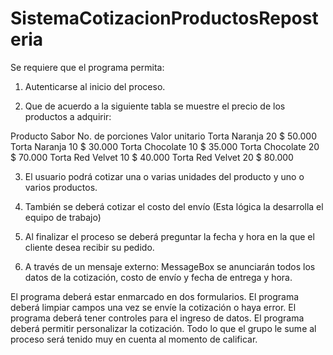 # SistemaCotizacionProductosReposteria

Se requiere que el programa permita:

1. Autenticarse al inicio del proceso.

2. Que de acuerdo a la siguiente tabla se muestre el precio de los productos a adquirir:

Producto  Sabor	      No. de porciones	 Valor unitario
Torta	 	  Naranja		        20			      $ 50.000
Torta	 	  Naranja		        10			      $ 30.000
Torta	 	  Chocolate		      10			      $ 35.000
Torta	 	  Chocolate		      20			      $ 70.000
Torta	 	  Red Velvet	      10			      $ 40.000
Torta	 	  Red Velvet	      20			      $ 80.000


3. El usuario podrá cotizar una o varias unidades del producto y uno o varios productos.

4. También se deberá cotizar el costo del envío (Esta lógica la desarrolla el equipo de trabajo)

5. Al finalizar el proceso se deberá preguntar la fecha y hora en la que el cliente desea recibir su pedido.

6. A través de un mensaje externo: MessageBox se anunciarán todos los datos de la cotización, costo de envío y fecha de entrega y hora.



El programa deberá estar enmarcado en dos formularios.
El programa deberá limpiar campos una vez se envíe la cotización o haya error.
El programa deberá tener controles para el ingreso de datos.
El programa deberá permitir personalizar la cotización.
Todo lo que el grupo le sume al proceso será tenido muy en cuenta al momento de calificar.
